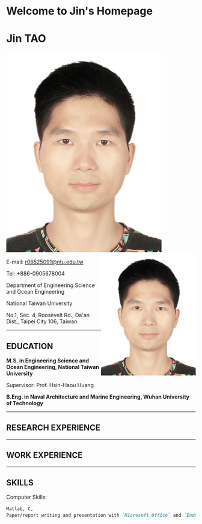# Welcome to Jin's Homepage

# Jin **TAO**

![myself](https://raw.githubusercontent.com/JinTA0/CV/master/PHOTO.jpg)
<img src='https://raw.githubusercontent.com/JinTA0/CV/master/PHOTO.jpg' width=50% height=50% div align=right />

E-mail: r06525091@ntu.edu.tw

Tel: +886-0905678004

Department of Engineering Science and Ocean Engineering

National Taiwan University

No.1, Sec. 4, Roosevelt Rd., Da'an Dist., Taipei City 106, Taiwan 

***

## EDUCATION

**M.S. in Engineering Science and Ocean Engineering, National Taiwan University**

Supervisor: Prof. Hsin-Haou Huang

**B.Eng. in Naval Architecture and Marine Engineering, Wuhan University of Technology**

***

## RESEARCH EXPERIENCE

***

## WORK EXPERIENCE

***

## SKILLS

Computer Skills:

```markdown
Matlab, C, 
Paper/report writing and presentation with `Microsoft Office` and `Endnote`
```


